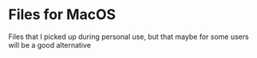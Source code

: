 # Files for MacOS

Files that I picked up during personal use, but that maybe for some users will be a good alternative

